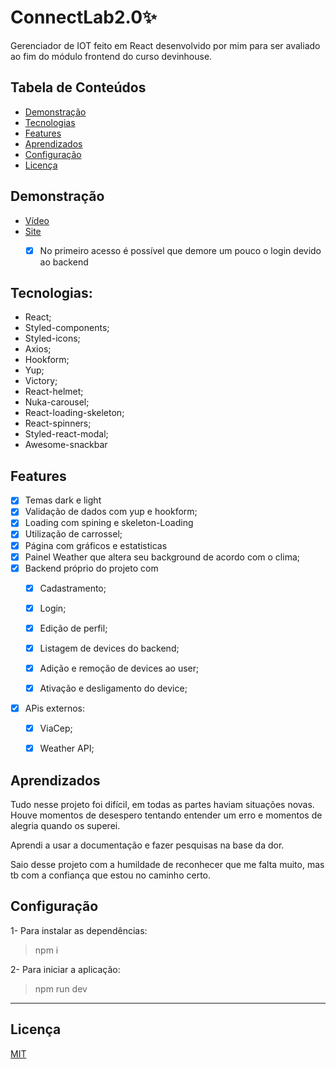 # ConnectLab2.0✨

Gerenciador de IOT feito em React desenvolvido por mim para ser avaliado ao fim do módulo frontend do curso devinhouse.


## Tabela de Conteúdos

- [Demonstração](#Demonstração)
- [Tecnologias](#Tecnologias)
- [Features](#Features)
- [Aprendizados](#Aprendizados)
- [Configuração](#Configuração)
- [Licença](#Licença)


## Demonstração

- [Vídeo](https://youtu.be/fGDxn27uRqU)
- [Site](https://connect-lab20.netlify.app)
    - [x]  No primeiro acesso é possível que demore um pouco o login devido ao backend


## Tecnologias:

- React;
- Styled-components;
- Styled-icons;
- Axios;
- Hookform;
- Yup;
- Victory;
- React-helmet; 
- Nuka-carousel; 
- React-loading-skeleton; 
- React-spinners; 
- Styled-react-modal;
- Awesome-snackbar  


## Features

- [x]   Temas dark e light
- [x]  Validação de dados com yup e hookform;
- [x]  Loading com spining e skeleton-Loading
- [x]  Utilização de carrossel;
- [x]  Página com gráficos e estatisticas
- [x]  Painel Weather que altera seu background de acordo com o clima;
- [x]  Backend próprio do projeto com 
    - [x]  Cadastramento;
    - [x]  Login;
    - [x]  Edição de perfil;
    - [x]  Listagem de devices do backend;
    - [x]  Adição e remoção de devices ao user;
    - [x]  Ativação e desligamento do device;

   
- [x]  APis externos:
    - [x]  ViaCep;
    - [x]  Weather API;




## Aprendizados

Tudo nesse projeto foi difícil, em todas as partes haviam situações novas. Houve momentos de desespero tentando entender um erro e momentos de alegria quando os superei. 

Aprendi a usar a documentação e fazer pesquisas na base da dor. 

Saio desse projeto com a humildade de reconhecer que me falta muito, mas tb com a confiança que estou no caminho certo.

## Configuração

1- Para instalar as dependências:
> npm i

2- Para iniciar a aplicação:
> npm run dev

---
## Licença

[MIT](https://choosealicense.com/licenses/mit/)
